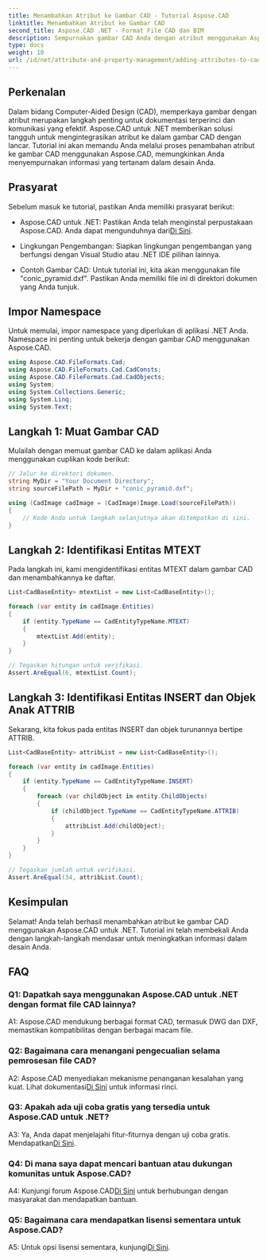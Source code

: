 ```yaml
---
title: Menambahkan Atribut ke Gambar CAD - Tutorial Aspose.CAD
linktitle: Menambahkan Atribut ke Gambar CAD
second_title: Aspose.CAD .NET - Format File CAD dan BIM
description: Sempurnakan gambar CAD Anda dengan atribut menggunakan Aspose.CAD untuk .NET. Ikuti panduan langkah demi langkah kami untuk integrasi yang lancar.
type: docs
weight: 10
url: /id/net/attribute-and-property-management/adding-attributes-to-cad-drawings/
---
```

## Perkenalan

Dalam bidang Computer-Aided Design (CAD), memperkaya gambar dengan atribut merupakan langkah penting untuk dokumentasi terperinci dan komunikasi yang efektif. Aspose.CAD untuk .NET memberikan solusi tangguh untuk mengintegrasikan atribut ke dalam gambar CAD dengan lancar. Tutorial ini akan memandu Anda melalui proses penambahan atribut ke gambar CAD menggunakan Aspose.CAD, memungkinkan Anda menyempurnakan informasi yang tertanam dalam desain Anda.

## Prasyarat

Sebelum masuk ke tutorial, pastikan Anda memiliki prasyarat berikut:

-  Aspose.CAD untuk .NET: Pastikan Anda telah menginstal perpustakaan Aspose.CAD. Anda dapat mengunduhnya dari[Di Sini](https://releases.aspose.com/cad/net/).

- Lingkungan Pengembangan: Siapkan lingkungan pengembangan yang berfungsi dengan Visual Studio atau .NET IDE pilihan lainnya.

- Contoh Gambar CAD: Untuk tutorial ini, kita akan menggunakan file "conic_pyramid.dxf". Pastikan Anda memiliki file ini di direktori dokumen yang Anda tunjuk.

## Impor Namespace

Untuk memulai, impor namespace yang diperlukan di aplikasi .NET Anda. Namespace ini penting untuk bekerja dengan gambar CAD menggunakan Aspose.CAD.

```csharp
using Aspose.CAD.FileFormats.Cad;
using Aspose.CAD.FileFormats.Cad.CadConsts;
using Aspose.CAD.FileFormats.Cad.CadObjects;
using System;
using System.Collections.Generic;
using System.Linq;
using System.Text;
```

## Langkah 1: Muat Gambar CAD

Mulailah dengan memuat gambar CAD ke dalam aplikasi Anda menggunakan cuplikan kode berikut:

```csharp
// Jalur ke direktori dokumen.
string MyDir = "Your Document Directory";
string sourceFilePath = MyDir + "conic_pyramid.dxf";

using (CadImage cadImage = (CadImage)Image.Load(sourceFilePath))
{
    // Kode Anda untuk langkah selanjutnya akan ditempatkan di sini.
}
```

## Langkah 2: Identifikasi Entitas MTEXT

Pada langkah ini, kami mengidentifikasi entitas MTEXT dalam gambar CAD dan menambahkannya ke daftar.

```csharp
List<CadBaseEntity> mtextList = new List<CadBaseEntity>();

foreach (var entity in cadImage.Entities)
{
    if (entity.TypeName == CadEntityTypeName.MTEXT)
    {
        mtextList.Add(entity);
    }
}

// Tegaskan hitungan untuk verifikasi.
Assert.AreEqual(6, mtextList.Count);
```

## Langkah 3: Identifikasi Entitas INSERT dan Objek Anak ATTRIB

Sekarang, kita fokus pada entitas INSERT dan objek turunannya bertipe ATTRIB.

```csharp
List<CadBaseEntity> attribList = new List<CadBaseEntity>();

foreach (var entity in cadImage.Entities)
{
    if (entity.TypeName == CadEntityTypeName.INSERT)
    {
        foreach (var childObject in entity.ChildObjects)
        {
            if (childObject.TypeName == CadEntityTypeName.ATTRIB)
            {
                attribList.Add(childObject);
            }
        }
    }
}

// Tegaskan jumlah untuk verifikasi.
Assert.AreEqual(34, attribList.Count);
```

## Kesimpulan

Selamat! Anda telah berhasil menambahkan atribut ke gambar CAD menggunakan Aspose.CAD untuk .NET. Tutorial ini telah membekali Anda dengan langkah-langkah mendasar untuk meningkatkan informasi dalam desain Anda.

## FAQ

### Q1: Dapatkah saya menggunakan Aspose.CAD untuk .NET dengan format file CAD lainnya?

A1: Aspose.CAD mendukung berbagai format CAD, termasuk DWG dan DXF, memastikan kompatibilitas dengan berbagai macam file.

### Q2: Bagaimana cara menangani pengecualian selama pemrosesan file CAD?

 A2: Aspose.CAD menyediakan mekanisme penanganan kesalahan yang kuat. Lihat dokumentasi[Di Sini](https://reference.aspose.com/cad/net/) untuk informasi rinci.

### Q3: Apakah ada uji coba gratis yang tersedia untuk Aspose.CAD untuk .NET?

 A3: Ya, Anda dapat menjelajahi fitur-fiturnya dengan uji coba gratis. Mendapatkan[Di Sini](https://releases.aspose.com/).

### Q4: Di mana saya dapat mencari bantuan atau dukungan komunitas untuk Aspose.CAD?

 A4: Kunjungi forum Aspose.CAD[Di Sini](https://forum.aspose.com/c/cad/19) untuk berhubungan dengan masyarakat dan mendapatkan bantuan.

### Q5: Bagaimana cara mendapatkan lisensi sementara untuk Aspose.CAD?

 A5: Untuk opsi lisensi sementara, kunjungi[Di Sini](https://purchase.aspose.com/temporary-license/).